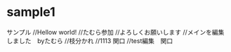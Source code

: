 # sample1
サンプル
//Hellow world!
//たむら参加
//よろしくお願いします
//メインを編集しました　byたむら
//枝分かれ
//1113 関口
//test編集　関口　
